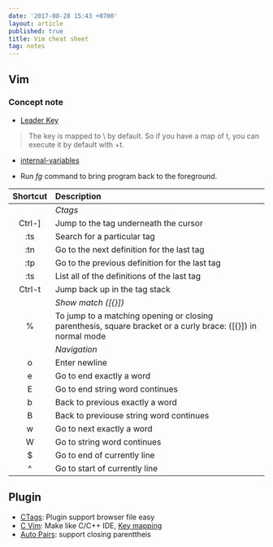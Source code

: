 ```yaml
---
date: '2017-08-28 15:43 +0700'
layout: article
published: true
title: Vim cheat sheet
tag: notes
---
```

## Vim

### Concept note

- [Leader Key](https://stackoverflow.com/questions/1764263/what-is-the-leader-in-a-vimrc-file)
> The <Leader> key is mapped to \ by default. So if you have a map of <Leader>t, you can execute it by default with \+t.

- [internal-variables](https://stackoverflow.com/questions/15685729/vim-what-is-the-difference-between-let-g-let-b-etc)

- Run *fg* command to bring program back to the foreground. 

|Shortcut| Description           |
|:-------:|:---------------------|
|| *Ctags* |
|Ctrl-]| Jump to the tag underneath the cursor|
|:ts <tag> <RET>| Search for a particular tag |
|:tn |Go to the next definition for the last tag |
|:tp | Go to the previous definition for the last tag |
|:ts | List all of the definitions of the last tag |
|Ctrl-t|Jump back up in the tag stack|
|| *Show match ([{}])* |
|%| To jump to a matching opening or closing parenthesis, square bracket or a curly brace: ([{}]) in normal mode|
|| *Navigation*|
|o| Enter newline|
|e| Go to end exactly a word|
|E| Go to end string word continues|
|b| Back to previous exactly a word|
|B| Back to previouse string word continues|
|w| Go to next exactly a word|
|W| Go to string word continues|
|$| Go to end of currently line|
|^| Go to start of currently line|
  
## Plugin 
- [CTags](https://andrew.stwrt.ca/posts/vim-ctags/): Plugin support browser file easy
- [C Vim](http://www.thegeekstuff.com/2009/01/tutorial-make-vim-as-your-cc-ide-using-cvim-plugin/): Make like C/C++ IDE, [Key mapping](https://wolfgangmehner.github.io/vim-plugins/csupport/c-hotkeys.pdf)
- [Auto Pairs](https://github.com/jiangmiao/auto-pairs): support closing parenttheis
